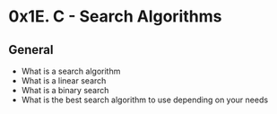 # 0x1E. C - Search Algorithms

## General

- What is a search algorithm
- What is a linear search
- What is a binary search
- What is the best search algorithm to use depending on your needs
